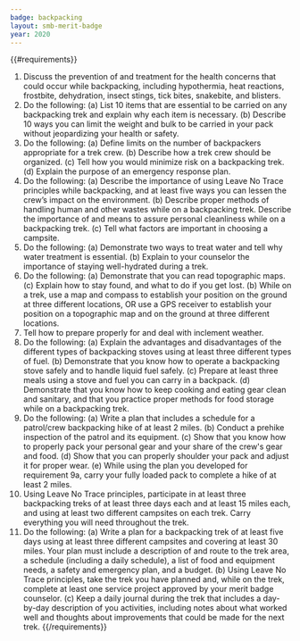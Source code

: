 ```yaml
---
badge: backpacking
layout: smb-merit-badge
year: 2020
---
```


{{#requirements}}
1. Discuss the prevention of and treatment for the health concerns that could occur while backpacking, including hypothermia, heat reactions, frostbite, dehydration, insect stings, tick bites, snakebite, and blisters.
2. Do the following:
    (a) List 10 items that are essential to be carried on any backpacking trek and explain why each item is necessary.
    (b) Describe 10 ways you can limit the weight and bulk to be carried in your pack without jeopardizing your health or safety.
3. Do the following:
    (a) Define limits on the number of backpackers appropriate for a trek crew.
    (b) Describe how a trek crew should be organized.
    (c) Tell how you would minimize risk on a backpacking trek.
    (d) Explain the purpose of an emergency response plan.
4. Do the following:
    (a) Describe the importance of using Leave No Trace principles while backpacking, and at least five ways you can lessen the crew’s impact on the environment.
    (b) Describe proper methods of handling human and other wastes while on a backpacking trek. Describe the importance of and means to assure personal cleanliness while on a backpacking trek.
    (c) Tell what factors are important in choosing a campsite.
5. Do the following:
    (a) Demonstrate two ways to treat water and tell why water treatment is essential.
    (b) Explain to your counselor the importance of staying well-hydrated during a trek.
6. Do the following:
    (a) Demonstrate that you can read topographic maps.
    (c) Explain how to stay found, and what to do if you get lost.
    (b) While on a trek, use a map and compass to establish your position on the ground at three different locations, OR use a GPS receiver to establish your position on a topographic map and on the ground at three different locations.
7. Tell how to prepare properly for and deal with inclement weather.
8. Do the following:
    (a) Explain the advantages and disadvantages of the different types of backpacking stoves using at least three different types of fuel.
    (b) Demonstrate that you know how to operate a backpacking stove safely and to handle liquid fuel safely.
    (c) Prepare at least three meals using a stove and fuel you can carry in a backpack.
    (d) Demonstrate that you know how to keep cooking and eating gear clean and sanitary, and that you practice proper methods for food storage while on a backpacking trek.
9. Do the following:
    (a) Write a plan that includes a schedule for a patrol/crew backpacking hike of at least 2 miles.
    (b) Conduct a prehike inspection of the patrol and its equipment.
    (c) Show that you know how to properly pack your personal gear and your share of the crew's gear and food.
    (d) Show that you can properly shoulder your pack and adjust it for proper wear.
    (e) While using the plan you developed for requirement 9a, carry your fully loaded pack to complete a hike of at least 2 miles.
10. Using Leave No Trace principles, participate in at least three backpacking treks of at least three days each and at least 15 miles each, and using at least two different campsites on each trek. Carry everything you will need throughout the trek.
11. Do the following:
    (a) Write a plan for a backpacking trek of at least five days using at least three different campsites and covering at least 30 miles. Your plan must include a description of and route to the trek area, a schedule (including a daily schedule), a list of food and equipment needs, a safety and emergency plan, and a budget.
    (b) Using Leave No Trace principles, take the trek you have planned and, while on the trek, complete at least one service project approved by your merit badge counselor.
    (c) Keep a daily journal during the trek that includes a day-by-day description of you activities, including notes about what worked well and thoughts about improvements that could be made for the next trek.
{{/requirements}}
